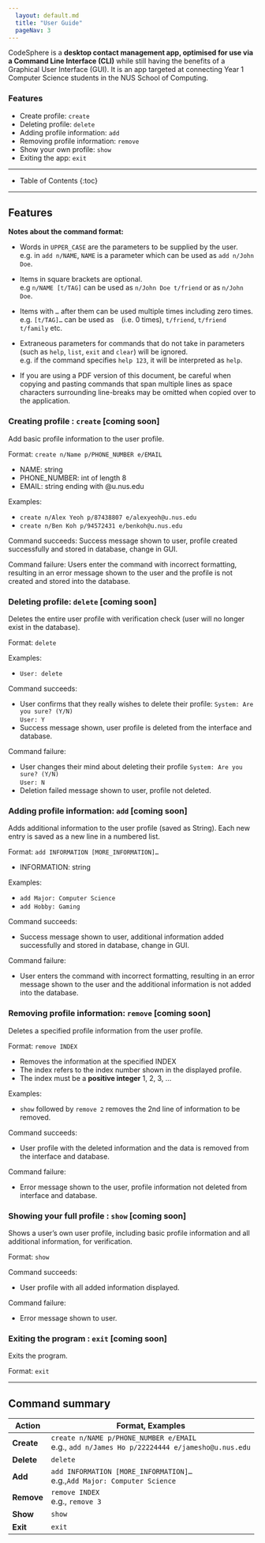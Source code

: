 ```yaml
---
  layout: default.md
  title: "User Guide"
  pageNav: 3
---
```


CodeSphere is a **desktop contact management app, optimised for use via a Command Line Interface (CLI)** while still having the benefits of a Graphical User Interface (GUI). It is an app targeted at connecting Year 1 Computer Science students in the NUS School of Computing.

### Features
* Create profile: `create`
* Deleting profile: `delete`
* Adding profile information: `add`
* Removing profile information: `remove`
* Show your own profile: `show`
* Exiting the app: `exit`


--------------------------------------------------------------------------------------------------------------------

* Table of Contents
  {:toc}

--------------------------------------------------------------------------------------------------------------------

## Features

<box type="info" seamless>

**Notes about the command format:**<br>

* Words in `UPPER_CASE` are the parameters to be supplied by the user.<br>
  e.g. in `add n/NAME`, `NAME` is a parameter which can be used as `add n/John Doe`.

* Items in square brackets are optional.<br>
  e.g `n/NAME [t/TAG]` can be used as `n/John Doe t/friend` or as `n/John Doe`.

* Items with `…` after them can be used multiple times including zero times.<br>
  e.g. `[t/TAG]…` can be used as ` ` (i.e. 0 times), `t/friend`, `t/friend t/family` etc.

* Extraneous parameters for commands that do not take in parameters (such as `help`, `list`, `exit` and `clear`) will be ignored.<br>
  e.g. if the command specifies `help 123`, it will be interpreted as `help`.

* If you are using a PDF version of this document, be careful when copying and pasting commands that span multiple lines as space characters surrounding line-breaks may be omitted when copied over to the application.
</box>

### Creating profile : `create` [coming soon]

Add basic profile information to the user profile.

Format: `create n/Name p/PHONE_NUMBER e/EMAIL`
* NAME: string
* PHONE_NUMBER: int of length 8
* EMAIL: string ending with @u.nus.edu

Examples:
* `create n/Alex Yeoh p/87438807 e/alexyeoh@u.nus.edu`
* `create n/Ben Koh p/94572431 e/benkoh@u.nus.edu`

Command succeeds: Success message shown to user, profile created successfully and stored in database, change in GUI.

Command failure: Users enter the command with incorrect formatting, resulting in an error message shown to the user and the profile is not created and stored into the database.


### Deleting profile: `delete` [coming soon]

Deletes the entire user profile with verification check (user will no longer exist in the database).

Format: `delete`

Examples:
* `User: delete`

Command succeeds:
* User confirms that they really wishes to delete their profile:
  `System: Are you sure? (Y/N)` </br>
  `User: Y`
* Success message shown, user profile is deleted from the interface and database.

Command failure:
* User changes their mind about deleting their profile
  `System: Are you sure? (Y/N)` </br>
  `User: N`
* Deletion failed message shown to user, profile not deleted.

### Adding profile information: `add` [coming soon]

Adds additional information to the user profile (saved as String). Each new entry is saved as a new line in a numbered list.

Format: `add INFORMATION [MORE_INFORMATION]…`
* INFORMATION: string

Examples:
* `add Major: Computer Science`
* `add Hobby: Gaming`

Command succeeds:
* Success message shown to user, additional information added successfully and stored in database, change in GUI.

Command failure:
* User enters the command with incorrect formatting, resulting in an error message shown to the user and the additional information is not added into the database.

### Removing profile information: `remove` [coming soon]

Deletes a specified profile information from the user profile.

Format: `remove INDEX`
* Removes the information at the specified INDEX
* The index refers to the index number shown in the displayed profile.
* The index must be a **positive integer** 1, 2, 3, …

Examples:
* `show` followed by `remove 2` removes the 2nd line of information to be removed.

Command succeeds:
* User profile with the deleted information and the data is removed from the interface and database.

Command failure:
* Error message shown to the user, profile information not deleted from interface and database.

### Showing your full profile : `show` [coming soon]

Shows a user’s own user profile, including basic profile information and all additional information, for verification.

Format: `show`

Command succeeds:
*  User profile with all added information displayed.

Command failure:
* Error message shown to user.

### Exiting the program : `exit` [coming soon]

Exits the program.

Format: `exit`

--------------------------------------------------------------------------------------------------------------------
## Command summary

Action | Format, Examples
--------|------------------
**Create** | `create n/NAME p/PHONE_NUMBER e/EMAIL ` <br> e.g., `add n/James Ho p/22224444 e/jamesho@u.nus.edu`
**Delete** | `delete`
**Add** | `add INFORMATION [MORE_INFORMATION]…`<br> e.g.,`Add Major: Computer Science`
**Remove** | `remove INDEX`<br> e.g., `remove 3`
**Show** | `show`
**Exit** | `exit`
